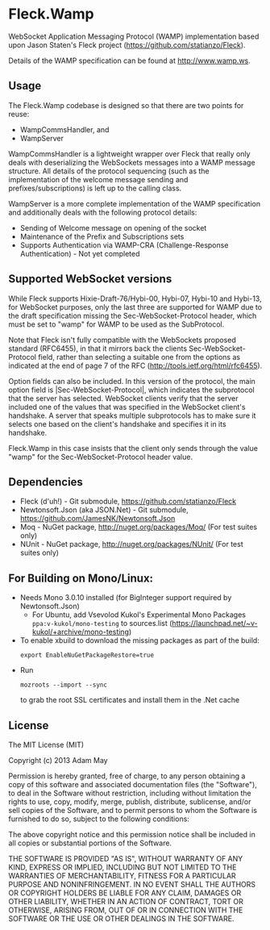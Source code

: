 Fleck.Wamp
==========

WebSocket Application Messaging Protocol (WAMP) implementation based upon Jason Staten's Fleck project (https://github.com/statianzo/Fleck).

Details of the WAMP specification can be found at http://www.wamp.ws.

## Usage ##

The Fleck.Wamp codebase is designed so that there are two points for reuse:
- WampCommsHandler, and
- WampServer

WampCommsHandler is a lightweight wrapper over Fleck that really only deals with deserializing the WebSockets messages into a WAMP message structure. All details of the protocol sequencing (such as the implementation of the welcome message sending and prefixes/subscriptions) is left up to the calling class.

WampServer is a more complete implementation of the WAMP specification and additionally deals with the following protocol details:
- Sending of Welcome message on opening of the socket
- Maintenance of the Prefix and Subscriptions sets
- Supports Authentication via WAMP-CRA (Challenge-Response Authentication) - Not yet completed

## Supported WebSocket versions ##
While Fleck supports Hixie-Draft-76/Hybi-00, Hybi-07, Hybi-10 and Hybi-13, for WebSocket purposes, only the last three are supported for WAMP due to the draft specification missing the Sec-WebSocket-Protocol header, which must be set to "wamp" for WAMP to be used as the SubProtocol.

Note that Fleck isn't fully compatible with the WebSockets proposed standard (RFC6455), in that it mirrors back the clients Sec-WebSocket-Protocol field, rather than selecting a suitable one from the options as indicated at the end of page 7 of the RFC (http://tools.ietf.org/html/rfc6455).

   Option fields can also be included.  In this version of the protocol,
   the main option field is |Sec-WebSocket-Protocol|, which indicates
   the subprotocol that the server has selected.  WebSocket clients
   verify that the server included one of the values that was specified
   in the WebSocket client's handshake.  A server that speaks multiple
   subprotocols has to make sure it selects one based on the client's
   handshake and specifies it in its handshake.

Fleck.Wamp in this case insists that the client only sends through the value "wamp" for the Sec-WebSocket-Protocol header value.

## Dependencies ##
- Fleck (d'uh!) - Git submodule, https://github.com/statianzo/Fleck
- Newtonsoft.Json (aka JSON.Net) - Git submodule, https://github.com/JamesNK/Newtonsoft.Json
- Moq - NuGet package, http://nuget.org/packages/Moq/ (For test suites only)
- NUnit - NuGet package, http://nuget.org/packages/NUnit/ (For test suites only)

## For Building on Mono/Linux: ##
- Needs Mono 3.0.10 installed (for BigInteger support required by Newtonsoft.Json)
  - For Ubuntu, add Vsevolod Kukol's Experimental Mono Packages ```ppa:v-kukol/mono-testing``` to sources.list (https://launchpad.net/~v-kukol/+archive/mono-testing)
- To enable xbuild to download the missing packages as part of the build:
  ```
  export EnableNuGetPackageRestore=true
  ```
- Run 
  ```
  mozroots --import --sync
  ```
  to grab the root SSL certificates and install them in the .Net cache

## License ##

The MIT License (MIT)

Copyright (c) 2013 Adam May

Permission is hereby granted, free of charge, to any person obtaining a copy
of this software and associated documentation files (the "Software"), to deal
in the Software without restriction, including without limitation the rights
to use, copy, modify, merge, publish, distribute, sublicense, and/or sell
copies of the Software, and to permit persons to whom the Software is
furnished to do so, subject to the following conditions:

The above copyright notice and this permission notice shall be included in
all copies or substantial portions of the Software.

THE SOFTWARE IS PROVIDED "AS IS", WITHOUT WARRANTY OF ANY KIND, EXPRESS OR
IMPLIED, INCLUDING BUT NOT LIMITED TO THE WARRANTIES OF MERCHANTABILITY,
FITNESS FOR A PARTICULAR PURPOSE AND NONINFRINGEMENT. IN NO EVENT SHALL THE
AUTHORS OR COPYRIGHT HOLDERS BE LIABLE FOR ANY CLAIM, DAMAGES OR OTHER
LIABILITY, WHETHER IN AN ACTION OF CONTRACT, TORT OR OTHERWISE, ARISING FROM,
OUT OF OR IN CONNECTION WITH THE SOFTWARE OR THE USE OR OTHER DEALINGS IN
THE SOFTWARE.
